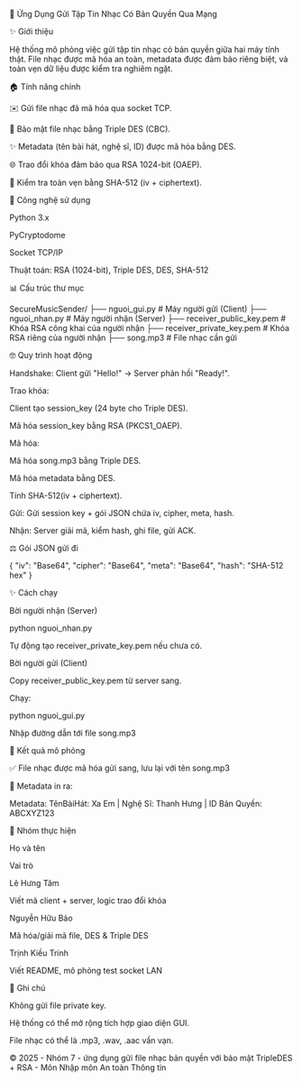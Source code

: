 🎵 Ứng Dụng Gửi Tập Tin Nhạc Có Bản Quyền Qua Mạng

✨ Giới thiệu

Hệ thống mô phỏng việc gửi tập tin nhạc có bản quyền giữa hai máy tính thật. File nhạc được mã hóa an toàn, metadata được đảm bảo riêng biệt, và toàn vẹn dữ liệu được kiểm tra nghiêm ngặt.

🏠 Tính năng chính

✉️ Gửi file nhạc đã mã hóa qua socket TCP.

🔐 Bảo mật file nhạc bằng Triple DES (CBC).

✨ Metadata (tên bài hát, nghệ sĩ, ID) được mã hóa bằng DES.

🌐 Trao đổi khóa đảm bảo qua RSA 1024-bit (OAEP).

🔎 Kiểm tra toàn vẹn bằng SHA-512 (iv + ciphertext).

🔧 Công nghệ sử dụng

Python 3.x

PyCryptodome

Socket TCP/IP

Thuật toán: RSA (1024-bit), Triple DES, DES, SHA-512

📊 Cấu trúc thư mục

SecureMusicSender/
├── nguoi_gui.py               # Máy người gửi (Client)
├── nguoi_nhan.py              # Máy người nhận (Server)
├── receiver_public_key.pem   # Khóa RSA công khai của người nhận
├── receiver_private_key.pem  # Khóa RSA riêng của người nhận
├── song.mp3                  # File nhạc cần gửi

🤓 Quy trình hoạt động

Handshake: Client gửi "Hello!" → Server phản hồi "Ready!".

Trao khóa:

Client tạo session_key (24 byte cho Triple DES).

Mã hóa session_key bằng RSA (PKCS1_OAEP).

Mã hóa:

Mã hóa song.mp3 bằng Triple DES.

Mã hóa metadata bằng DES.

Tính SHA-512(iv + ciphertext).

Gửi: Gửi session key + gói JSON chứa iv, cipher, meta, hash.

Nhận: Server giải mã, kiểm hash, ghi file, gửi ACK.

⚖️ Gói JSON gửi đi

{
  "iv": "Base64",
  "cipher": "Base64",
  "meta": "Base64",
  "hash": "SHA-512 hex"
}

✨ Cách chạy

Bời người nhận (Server)

python nguoi_nhan.py

Tự động tạo receiver_private_key.pem nếu chưa có.

Bời người gửi (Client)

Copy receiver_public_key.pem từ server sang.

Chạy:

python nguoi_gui.py

Nhập đường dẫn tới file song.mp3

📄 Kết quả mô phỏng

✅ File nhạc được mã hóa gửi sang, lưu lại với tên song.mp3

📝 Metadata in ra:

Metadata: TênBàiHát: Xa Em | Nghệ Sĩ: Thanh Hưng | ID Bản Quyền: ABCXYZ123

📅 Nhóm thực hiện

Họ và tên

Vai trò

Lê Hưng Tâm

Viết mã client + server, logic trao đổi khóa

Nguyễn Hữu Bảo

Mã hóa/giải mã file, DES & Triple DES

Trịnh Kiều Trinh

Viết README, mô phỏng test socket LAN

🔐 Ghi chú

Không gửi file private key.

Hệ thống có thể mở rộng tích hợp giao diện GUI.

File nhạc có thể là .mp3, .wav, .aac vần vạn.

© 2025 - Nhóm 7 - ứng dụng gửi file nhạc bản quyền với bảo mật TripleDES + RSA - Môn Nhập môn An toàn Thông tin
